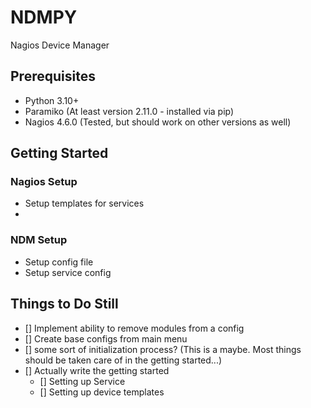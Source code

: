 # NDMPY
Nagios Device Manager

## Prerequisites
- Python 3.10+
- Paramiko (At least version 2.11.0 - installed via pip)
- Nagios 4.6.0 (Tested, but should work on other versions as well)

## Getting Started

### Nagios Setup
- Setup templates for services
- 

### NDM Setup
- Setup config file
- Setup service config


## Things to Do Still
- [] Implement ability to remove modules from a config
- [] Create base configs from main menu
- [] some sort of initialization process? (This is a maybe. Most things should be taken care of in the getting started...)
- [] Actually write the getting started
    - [] Setting up Service
    - [] Setting up device templates
